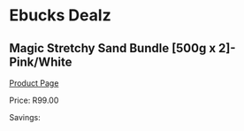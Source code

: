 
# Ebucks Dealz
## Magic Stretchy Sand Bundle [500g x 2]- Pink/White
[Product Page](https://www.ebucks.com/web/shop/productSelected.do?prodId=1165461295&catId=714965764)

Price: R99.00

Savings: 


	